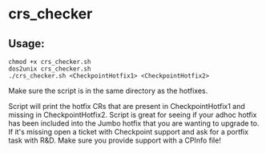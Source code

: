 # crs_checker
## Usage:
```
chmod +x crs_checker.sh
dos2unix crs_checker.sh
./crs_checker.sh <CheckpointHotfix1> <CheckpointHotfix2> 
```
Make sure the script is in the same directory as the hotfixes.

Script will print the hotfix CRs that are present in CheckpointHotfix1 and missing in CheckpointHotfix2. Script is great for seeing if your adhoc hotfix has been included into the Jumbo hotfix that you are wanting to upgrade to. If it's missing open a ticket with Checkpoint support and ask for a portfix task with R&D. Make sure you provide support with a CPInfo file!